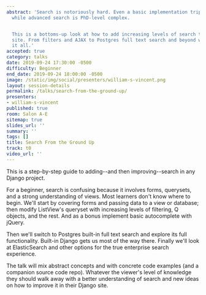 ```yaml
---
abstract: 'Search is notoriously hard. Even a basic implementation trips up many beginners
  while advanced search is PhD-level complex.


  This is a bottoms-up look at how to add increasing levels of search to any Django
  site. From filters and AJAX to Postgres full text search and beyond we''ll cover
  it all.'
accepted: true
category: talks
date: 2019-09-24 17:30:00 -0500
difficulty: Beginner
end_date: 2019-09-24 18:00:00 -0500
image: /static/img/social/presenters/william-s-vincent.png
layout: session-details
permalink: /talks/search-from-the-ground-up/
presenters:
- william-s-vincent
published: true
room: Salon A-E
sitemap: true
slides_url: ''
summary: ''
tags: []
title: Search From the Ground Up
track: t0
video_url: ''
---
```


This is a step-by-step guide to adding--and then improving--search in any Django project.

For a beginner, search is confusing because it involves forms, querysets, and a strong understanding of views. Most learners don't know where to begin. We'll start by covering forms and passing data to a view or database; then modify ListView's queryset with increasing levels of filtering, Q objects, and the rest. And as a bonus implement basic autocomplete with jQuery.

Then we'll switch to Postgres built-in full text search and explore its full functionality. Built-in Django gets us most of the way there. Finally we'll look at ElasticSearch and other options for the true enterprise search experience.

The talk will mix abstract concepts and with concrete code examples (and a companion source code repo). Whatever the viewer's level of knowledge they should walk away with a better understanding of search and new ideas on how to improve it in their Django site.